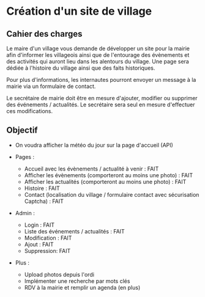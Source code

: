 # Création d'un site de village

## Cahier des charges

Le maire d'un village vous demande de développer un site pour la mairie afin d'informer les villageois ainsi que de l'entourage des évènements et des activités qui auront lieu dans les alentours du village. Une page sera dédiée à l'histoire du village ainsi que des faits historiques.

Pour plus d'informations, les internautes pourront envoyer un message à la mairie via un formulaire de contact.

Le secrétaire de mairie doit être en mesure d'ajouter, modifier ou supprimer des événements / actualités. Le secrétaire sera seul en mesure d'effectuer ces modifications.

## Objectif 

- On voudra afficher la météo du jour sur la page d'accueil (API)

- Pages : 
    - Accueil avec les évènements / actualité à venir : FAIT
    - Afficher les évènements (comporteront au moins une photo) : FAIT
    - Afficher les actualités (comporteront au moins une photo) : FAIT
    - Histoire : FAIT
    - Contact (localisation du village / formulaire contact avec sécurisation Captcha) : FAIT

- Admin :
    - Login : FAIT
    - Liste des événements / actualités : FAIT
    - Modification : FAIT
    - Ajout : FAIT
    - Suppression: FAIT

- Plus : 
    - Upload photos depuis l'ordi
    - Implémenter une recherche par mots clés
    - RDV à la mairie et remplir un agenda (en plus)
    

